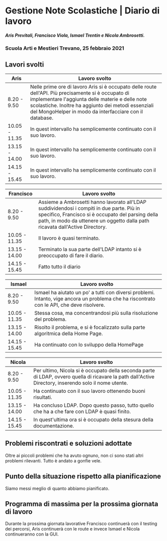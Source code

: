 # Gestione Note Scolastiche | Diario di lavoro
##### Aris Previtali, Francisco Viola, Ismael Trentin e Nicola Ambrosetti.
### Scuola Arti e Mestieri Trevano, 25 febbraio 2021

## Lavori svolti
|Aris        |Lavoro svolto                 |
|-----------------------------|-------------------------------|
|8.20 - 9.50  |Nelle prime ore di lavoro Aris si è occupato delle route dell'API. Più precisamente si è occupato di implementare l'aggiunta delle materie e delle note scolastiche. Inoltre ha aggiunto dei metodi essenziali del MongoHelper in modo da interfacciare con il database.|
|10.05 - 11.35|In quest intervallo ha semplicemente continuato con il suo lavoro.|
|13.15 - 14.00|In quest intervallo ha semplicemente continuato con il suo lavoro.|
|14.15 - 15.45|In quest intervallo ha semplicemente continuato con il suo lavoro.|


|Francisco        |Lavoro svolto                 |
|-----------------------------|------------------------------|
|8.20 - 9.50  |Assieme a Ambrosetti hanno lavorato all'LDAP suddividendosi i compiti in due parte. Più in specifico, Francisco si è occupato del parsing della path, in modo da uttenere un oggetto dalla path ricavata dall'Active Directory.|
|10.05 - 11.35|Il lavoro è quasi terminato.|
|13.15 - 14.00|Terminato la sua parte dell'LDAP intanto si è preoccupato di fare il diario.|
|14.15 - 15.45|Fatto tutto il diario|

|Ismael        |Lavoro svolto                 |
|-----------------------------|------------------------------|
|8.20 - 9.50  |Ismael ha aiutato un po' a tutti con diversi problemi. Intanto, vige ancora un problema che ha riscontrato con le API, che deve risolvere.
|10.05 - 11.35|Stessa cosa, ma concentrandosi più sulla risoluzione del problema.|
|13.15 - 14.00|Risolto il problema, e si è focalizzato sulla parte algoritmica della Home Page.|
|14.15 - 15.45|Ha continuato con lo sviluppo della HomePage|

|Nicola        |Lavoro svolto                 |
|-----------------------------|------------------------------|
|8.20 - 9.50  |Per ultimo, Nicola si è occupato della seconda parte di LDAP, ovvero quella di ricavare la path dall'Active Directory, inserendo solo il nome utente.|
|10.05 - 11.35|Ha continuato con il suo lavoro ottenendo buoni risultati.|
|13.15 - 14.00|Ha concluso LDAP. Dopo questo passo, tutto quello che ha a che fare con LDAP è quasi finito.|
|14.15 - 15.45| In quest'ultima ora si è occupato della stesura della documentazione.|



##  Problemi riscontrati e soluzioni adottate
Oltre ai piccoli problemi che ha avuto ognuno, non ci sono stati altri problemi rilevanti. Tutto è andato a gonfie vele.

##  Punto della situazione rispetto alla pianificazione
Siamo messi meglio di quanto abbiamo pianificato.

## Programma di massima per la prossima giornata di lavoro
Durante la prossima giornata lavorative Francisco continuerà con il testing dei percorsi, Aris continuerà con le route e invece Ismael e Nicola continueranno con la GUI.